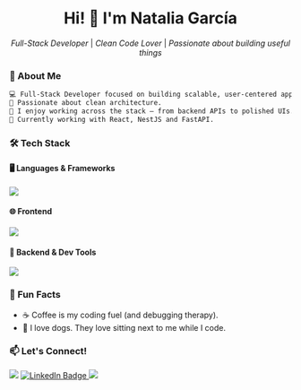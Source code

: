 <h1 align="center">Hi! 👋 I'm Natalia García</h1>

<p align="center">
  <em>Full-Stack Developer</em> | <em>Clean Code Lover</em> | <em>Passionate about building useful things</em>
</p>

### 🧠 About Me

```txt
💻 Full-Stack Developer focused on building scalable, user-centered apps.
🌱 Passionate about clean architecture.
🎯 I enjoy working across the stack — from backend APIs to polished UIs.
📍 Currently working with React, NestJS and FastAPI.
```

### 🛠 Tech Stack

#### 🖥️ Languages & Frameworks

<p align="left">
  <img src="https://skillicons.dev/icons?i=ts,js,py,html,css,dotnet" />
</p>

#### 🌐 Frontend

<p align="left">
  <img src="https://skillicons.dev/icons?i=react,nextjs,angular,tailwind" />
</p>

#### 🔧 Backend & Dev Tools

<p align="left">
  <img src="https://skillicons.dev/icons?i=nestjs,fastapi,spring,mysql,postgres,azure" />
</p>


### 🌸 Fun Facts

- ☕ Coffee is my coding fuel (and debugging therapy).
- 🐶 I love dogs. They love sitting next to me while I code.

### 📫 Let's Connect!

<p align="left">
  <a href="mailto:ngarciarios2001@gmail.com"><img src="https://img.shields.io/badge/email-ngarciarios2001%40gmail.com-8A2BE2?style=flat&logo=gmail&logoColor=white"/></a>
<a href="https://www.linkedin.com/in/natalia-andrea-garcia-rios/" target="_blank">
  <img src="https://img.shields.io/badge/LinkedIn-Profile-blue?style=flat&logo=linkedin&logoColor=white" alt="LinkedIn Badge"/>
</a>
  <a href="https://github.com/natandreli"><img src="https://img.shields.io/badge/GitHub-natandreli-333?style=flat&logo=github&logoColor=white"/></a>
</p>
